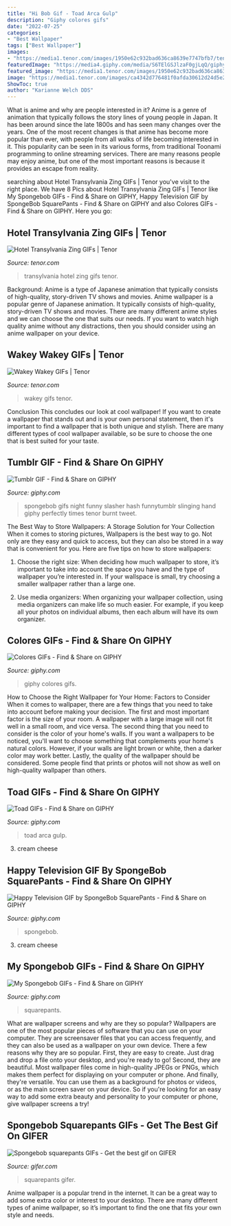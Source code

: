 ```yaml
---
title: "Hi Bob Gif - Toad Arca Gulp"
description: "Giphy colores gifs"
date: "2022-07-25"
categories:
- "Best Wallpaper"
tags: ["Best Wallpaper"]
images:
- "https://media1.tenor.com/images/1950e62c932bad636ca8639e7747bfb7/tenor.gif?itemid=7342186"
featuredImage: "https://media4.giphy.com/media/S6TElGSJlzaF0gjLqQ/giphy.gif"
featured_image: "https://media1.tenor.com/images/1950e62c932bad636ca8639e7747bfb7/tenor.gif?itemid=7342186"
image: "https://media1.tenor.com/images/ca4342d776481f0afda30612d24d5e2b/tenor.gif?itemid=9985476"
ShowToc: true
author: "Karianne Welch DDS"
---
```



What is anime and why are people interested in it?
Anime is a genre of animation that typically follows the story lines of young people in Japan. It has been around since the late 1800s and has seen many changes over the years. One of the most recent changes is that anime has become more popular than ever, with people from all walks of life becoming interested in it. This popularity can be seen in its various forms, from traditional Toonami programming to online streaming services. There are many reasons people may enjoy anime, but one of the most important reasons is because it provides an escape from reality.

	

		
searching about Hotel Transylvania Zing GIFs | Tenor you've visit to the right place. We have 8 Pics about Hotel Transylvania Zing GIFs | Tenor like My Spongebob GIFs - Find &amp; Share on GIPHY, Happy Television GIF by SpongeBob SquarePants - Find &amp; Share on GIPHY and also Colores GIFs - Find &amp; Share on GIPHY. Here you go:
		
    
## Hotel Transylvania Zing GIFs | Tenor

<img loading=lazy src="https://media1.tenor.com/images/1950e62c932bad636ca8639e7747bfb7/tenor.gif?itemid=7342186" onerror="this.onerror=null;this.src='https://tse1.mm.bing.net/th?id=OIP.GVDmLJMrrWNsqGOed0e_twHaEJ&amp;pid=15.1';" alt="Hotel Transylvania Zing GIFs | Tenor">

_Source: tenor.com_

>transylvania hotel zing gifs tenor. 

	

Background: Anime is a type of Japanese animation that typically consists of high-quality, story-driven TV shows and movies.
Anime wallpaper is a popular genre of Japanese animation. It typically consists of high-quality, story-driven TV shows and movies. There are many different anime styles and we can choose the one that suits our needs. If you want to watch high quality anime without any distractions, then you should consider using an anime wallpaper on your device.

    
## Wakey Wakey GIFs | Tenor

<img loading=lazy src="https://media1.tenor.com/images/ca4342d776481f0afda30612d24d5e2b/tenor.gif?itemid=9985476" onerror="this.onerror=null;this.src='https://tse3.mm.bing.net/th?id=OIP.ykNC13ZIHwr9owYS0k1eKwAAAA&amp;pid=15.1';" alt="Wakey Wakey GIFs | Tenor">

_Source: tenor.com_

>wakey gifs tenor. 

	

Conclusion
This concludes our look at cool wallpaper! If you want to create a wallpaper that stands out and is your own personal statement, then it's important to find a wallpaper that is both unique and stylish. There are many different types of cool wallpaper available, so be sure to choose the one that is best suited for your taste.

    
## Tumblr GIF - Find &amp; Share On GIPHY

<img loading=lazy src="http://media.giphy.com/media/vW4CnBhVj2iB2/giphy.gif" onerror="this.onerror=null;this.src='https://tse4.mm.bing.net/th?id=OIP.u-0TQPaQboF_rYWEpxz9qAHaFh&amp;pid=15.1';" alt="Tumblr GIF - Find &amp; Share on GIPHY">

_Source: giphy.com_

>spongebob gifs night funny slasher hash funnytumblr slinging hand giphy perfectly times tenor burnt tweet. 

	

The Best Way to Store Wallpapers: A Storage Solution for Your Collection
When it comes to storing pictures, Wallpapers is the best way to go. Not only are they easy and quick to access, but they can also be stored in a way that is convenient for you. Here are five tips on how to store wallpapers:
1) Choose the right size: When deciding how much wallpaper to store, it’s important to take into account the space you have and the type of wallpaper you’re interested in. If your wallspace is small, try choosing a smaller wallpaper rather than a large one.

2) Use media organizers: When organizing your wallpaper collection, using media organizers can make life so much easier. For example, if you keep all your photos on individual albums, then each album will have its own organizer.

    
## Colores GIFs - Find &amp; Share On GIPHY

<img loading=lazy src="https://media.giphy.com/media/y30LCMuHRVbxK/giphy.gif" onerror="this.onerror=null;this.src='https://tse3.mm.bing.net/th?id=OIP.ofUcrBb6ukFa_8D9fpFuYwHaHa&amp;pid=15.1';" alt="Colores GIFs - Find &amp; Share on GIPHY">

_Source: giphy.com_

>giphy colores gifs. 

	

How to Choose the Right Wallpaper for Your Home: Factors to Consider
When it comes to wallpaper, there are a few things that you need to take into account before making your decision. The first and most important factor is the size of your room. A wallpaper with a large image will not fit well in a small room, and vice versa. 
The second thing that you need to consider is the color of your home's walls. If you want a wallpapers to be noticed, you'll want to choose something that complements your home's natural colors. However, if your walls are light brown or white, then a darker color may work better. 
Lastly, the quality of the wallpaper should be considered. Some people find that prints or photos will not show as well on high-quality wallpaper than others.

    
## Toad GIFs - Find &amp; Share On GIPHY

<img loading=lazy src="https://media4.giphy.com/media/S6TElGSJlzaF0gjLqQ/giphy.gif" onerror="this.onerror=null;this.src='https://tse1.mm.bing.net/th?id=OIP.fP34SaC8QzwQ9-lqok8n_AHaEK&amp;pid=15.1';" alt="Toad GIFs - Find &amp; Share on GIPHY">

_Source: giphy.com_

>toad arca gulp. 

	

3. cream cheese 

    
## Happy Television GIF By SpongeBob SquarePants - Find &amp; Share On GIPHY

<img loading=lazy src="https://media.giphy.com/media/OfXKySrn0Ej4s/200.gif" onerror="this.onerror=null;this.src='https://tse3.mm.bing.net/th?id=OIP.JAhjrjbn194BdEIoMDkQygAAAA&amp;pid=15.1';" alt="Happy Television GIF by SpongeBob SquarePants - Find &amp; Share on GIPHY">

_Source: giphy.com_

>spongebob. 

	

3. cream cheese 

    
## My Spongebob GIFs - Find &amp; Share On GIPHY

<img loading=lazy src="https://media.giphy.com/media/MtQxKzhytFsmQ/giphy.gif" onerror="this.onerror=null;this.src='https://tse3.mm.bing.net/th?id=OIP.YrQYFeZbafTjezD5UnHNpwHaFS&amp;pid=15.1';" alt="My Spongebob GIFs - Find &amp; Share on GIPHY">

_Source: giphy.com_

>squarepants. 

	

What are wallpaper screens and why are they so popular?
Wallpapers are one of the most popular pieces of software that you can use on your computer. They are screensaver files that you can access frequently, and they can also be used as a wallpaper on your own device. There a few reasons why they are so popular. First, they are easy to create. Just drag and drop a file onto your desktop, and you're ready to go! Second, they are beautiful. Most wallpaper files come in high-quality JPEGs or PNGs, which makes them perfect for displaying on your computer or phone. And finally, they're versatile. You can use them as a background for photos or videos, or as the main screen saver on your device. So if you're looking for an easy way to add some extra beauty and personality to your computer or phone, give wallpaper screens a try!

    
## Spongebob Squarepants GIFs - Get The Best Gif On GIFER

<img loading=lazy src="https://i.gifer.com/origin/44/440da93e81cab1cf75838670aa84ae1c.gif" onerror="this.onerror=null;this.src='https://tse3.mm.bing.net/th?id=OIP.vu1-ylebllLYLXWzk8H0VgHaEp&amp;pid=15.1';" alt="Spongebob squarepants GIFs - Get the best gif on GIFER">

_Source: gifer.com_

>squarepants gifer. 

	

Anime wallpaper is a popular trend in the internet. It can be a great way to add some extra color or interest to your desktop. There are many different types of anime wallpaper, so it’s important to find the one that fits your own style and needs.

